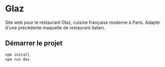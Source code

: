 # Glaz

Site web pour le restaurant Glaz, cuisine française moderne à Paris.
Adapté d'une précédente maquette de restaurant italien.

## Démarrer le projet

```bash
npm install
npm run dev
```

